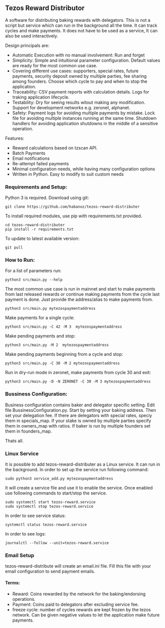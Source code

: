 ## Tezos Reward Distributor 

A software for distributing baking rewards with delegators. This is not a script but service which can run in the background all the time. It can track cycles and make payments. It does not have to be used as a service, It can also be used interactively. 

Design principals are: 

- Automatic Execution with no manual involvement: Run and forget
- Simplicity: Simple and intuitional parameter configuration. Default values are ready for the most common use case. 
- Covering different use cases: supporters, special rates, future payments, security deposit owned by multiple parties, fee sharing among founders. Choose which cycle to pay and when to stop the application.
- Traceability: CSV payment reports with calculation details. Logs for traking application lifecycle.
- Testability: Dry for seeing results witout making any modification. Support for development networks e.g. zeronet, alphanet.
- Safety: Payment logs for avoiding multiple payments by mistake. Lock file for avoiding multiple instances running at the same time. Shutdown handlers for avoiding application shutdowns in the middle of a sensitive operation. 

Features:
- Reward calculations based on tzscan API.
- Batch Payments
- Email notifications
- Re-attempt failed payments
- Minimal configuration needs, while having many configuration options
- Written in Python. Easy to modify to suit custom needs


### Requirements and Setup:

Python 3 is required. Download using git:

```
git clone https://github.com/habanoz/tezos-reward-distributer
```

To install required modules, use pip with requirements.txt provided.

```
cd tezos-reward-distributer
pip install -r requirements.txt
```

To update to latest available version:

```
git pull
```

### How to Run:

For a list of parameters run:

```
python3 src/main.py --help
```

The most common use case is run in mainnet and start to make payments from last released rewards or continue making payments from the cycle last payment is done. Just provide the address/alias to make payments from. 

```
python3 src/main.py mytezospaymentaddress
```

Make payments for a single cycle:

```
python3 src/main.py -C 42 -M 3  mytezospaymentaddress
```

Make pending payments and stop:

```
python3 src/main.py -M 2  mytezospaymentaddress
```

Make pending payments beginning from a cycle and stop:

```
python3 src/main.py -C 30 -M 2 mytezospaymentaddress
```

Run in dry-run mode in zeronet, make payments from cycle 30 and exit:

```
python3 src/main.py -D -N ZERONET -C 30 -M 3 mytezospaymentaddress
```

### Bussiness Configuration:

Business configuration contains baker and delegator specific setting. Edit file BussinessConfiguration.py. Start by setting your baking address. Then set your delegation fee. If there are delegators with special rates, speciy them in specials_map. If your stake is owned by multiple parties specify them in owners_map with ratios. If baker is run by multiple founders set them in founders_map.

Thats all.


### Linux Service

It is possible to add tezos-reward-distributer as a Linux service. It can run in the background. In order to set up the service run following command:

```
sudo python3 service_add.py mytezospaymentaddress
```

It will create a service file and use it to enable the service. Once enabled use following commands to start/stop the service.

```
sudo systemctl start tezos-reward.service
sudo systemctl stop tezos-reward.service
```

In order to see service status:

```
systemctl status tezos-reward.service
```

In order to see logs:

```
journalctl --follow --unit=tezos-reward.service
```

### Email Setup

tezos-reward-distribute will create an email.ini file. Fill this file with your email configuration to send payment emails.

#### Terms:

- Reward: Coins rewarded by the network for the baking/endorsing operations.
- Payment: Coins paid to delegators after excluding service fee.
- freeze cycle: number of cycles rewards are kept frozen by the tezos network. Can be given negative values to let the application make future payments.
